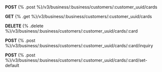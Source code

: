 **POST** {% .post %}/v3/business/:business/customers/:customer_uuid/cards

**GET** {% .get %}/v3/business/:business/customers/:customer_uuid/cards

**DELETE** {% .delete %}/v3/business/:business/customers/:customer_uuid/cards/:card

**POST** {% .post %}/v3/business/:business/customers/:customer_uuid/cards/:card/inquiry

**POST** {% .post %}/v3/business/:business/customers/:customer_uuid/cards/:card/set-default

